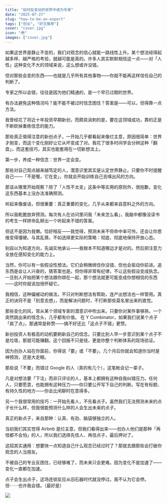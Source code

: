 ```yaml
---
title: "如何在变动的世界中成为专家"
date: "2025-07-27"
slug: "how-to-be-an-expert"
tags: ["创业", "好文推荐"]
cover: "cover.jpg"
icon: "😎"
images: ["cover.jpg"]
---
```

如果这世界是静止不变的，我们对观念的信心就能一路线性上升。某个想法经得起越多样、越严格的考验，就越可能是真的。许多人其实默默相信这一点——对「人性」这种变化不大的领域来说，这么想或许没错。



但对那些会变的东西——也就是几乎所有其他事物——你就不能再这样信任自己的判断了。



专家之所以会错，往往是因为他们精通的，是一个早已过期的世界。



有办法避免这种情况吗？能不能不被过时信念困住？答案是——可以，但得靠一点方法。



我曾经花了将近十年投资早期新创，而颇具讽刺的是，要在这领域成功，靠的正是不断砍掉重练信念的能力。



那些真正值得注意的新创点子，一开始几乎都看起来像烂主意，原因很简单：世界才刚变，而这个变化刚好让它从坏变成了对。我花了很多时间学会分辨这种「翻盘」，而这套技巧，其实也能套用在一切新想法上。



第一步，养成一种信念：世界一定会变。



那些对自己观点越来越笃定的人，潜意识里其实是认定世界静止。只要你不时提醒自己——「不是喔，它在变」，你就会开始训练自己去嗅出风的方向。



那该从哪里开始观察？除了「人性不太变」这条中等实用的原则外，很抱歉，变化这东西基本上没办法准确预测。



听起来像废话，但很重要：真正重要的变化，几乎从来都来自意料之外的方向。



所以我乾脆放弃预测。每次有人在访问里问我「未来怎么看」，我脑中都像没读书的考生一样拼命乱掰出一个听起来不错的答案。



但这不是因为我懒。恰好相反——我觉得，预测未来不但命中率可怜，还会让你思维变得僵硬。与其乱猜，不如选择更实际的策略：彻底、彻底地保持开放心态。



别自以为知道方向，先诚实地承认——我根本不知道哪边才是对的。然后把注意力全放在感知变化的能力上。



当然，你可以有一些假设性想法。它们会稍微绑住你没错，但也会驱动你前进。追东西是会让人兴奋的，猜答案也是。但你得非常有纪律，不让这些假设变成执念。
一旦别人开始把某个想法跟你绑在一起，那个想法就更可能变成你想相信的东西——这时你就该加倍怀疑它。



我相信，这种偏被动的做法，不只对判断想法有帮助，连产出想法也一样管用。真正的诀窍不是「刻意去想」，而是解决问题时，不打断那些莫名冒出来的直觉。



那些变化的风，常从某个领域专家的潜意识中吹出来。只要你对某件事够熟，一个突然跳出来的怪念头，几乎都有价值。
在 Y Combinator，如果我们说某个点子「疯了点」，那通常是称赞——搞不好还比「这点子不错」更赞。



新创投资人有极高的动机要刷新自己的信念。只要比别人早一步意识到某个点子不是垃圾，那就可能赚翻。这个回报不只是钱，更是你整个判断体系的现场验证。



因为创办人站在你面前，你得说「要」或「不要」，几个月后你就会知道你当时是神预测，还是大走眼。



那些说「不要」而错过 Google 的人（真的有几个），这笔帐会记一辈子。



凡是对想法要「下注」而非只评论的人，基本上都拥有这种自我纠错压力。任何人，只要愿意，也能拥有这种压力——你只要公开写下自己的判断。写在有标题、有持久性的地方——你会比闲聊时在意得多。



另一个我很常用的技巧：一开始先看人，不先看点子。虽然我们无法预测未来的点子长什么样，但我很能预测什么样的人会生出未来的点子。



真正的新点子，来自那种：认真、有劲、脑袋够独立的人。



当初我们其实觉得 Airbnb 是烂主意，但我们看得出来——创办人他们是那种「再怪都不会怕」的人，所以我们选择先信人、再信点子，最后押对了。



这招其实通用：想要快一点知道自己什么观念已经过时了？那就去跟那些会打破你观念的人当朋友。



不被自己的专业反困住，已经够难了，而未来只会更难。因为变化不是加速了——变化一直都在加速。



点子会生出点子，这场连锁反应从旧石器时代就没停过。我不认为它会停。
但⋯⋯也许我会错。（最好是）




![](https://prod-files-secure.s3.us-west-2.amazonaws.com/112d0858-5090-4d34-a606-b75eb8d65fd2/46476355-9cf3-4e99-9b7a-3531bc426380/1000202064.png?X-Amz-Algorithm=AWS4-HMAC-SHA256&X-Amz-Content-Sha256=UNSIGNED-PAYLOAD&X-Amz-Credential=ASIAZI2LB4665DGXS3YF%2F20250928%2Fus-west-2%2Fs3%2Faws4_request&X-Amz-Date=20250928T041448Z&X-Amz-Expires=3600&X-Amz-Security-Token=IQoJb3JpZ2luX2VjECoaCXVzLXdlc3QtMiJHMEUCIHzkwWsM9zmBoiNIM3%2F9ZoMGeVoZqz%2F13byhGKeaeKoYAiEAz%2FBX%2ByfomXKkRSWOmPL4jDLNc4z766LcukgQ6QEAkw8qiAQIsv%2F%2F%2F%2F%2F%2F%2F%2F%2F%2FARAAGgw2Mzc0MjMxODM4MDUiDAmj0vrZCX%2FpGStogCrcA5sg5pzfkJOipqCZRntT2NVwZuzmza4Qc%2B5i1GplV6yqhAoiYQ8%2BUR7bpag7uJgap0H6h%2FWXd%2B1Gp20iHaS7NVnDJQjaUd54WWHSoKw%2BfivWMovNQpNsDRT%2BujrD%2Fqg8to%2FecEVcA%2BOT5X1BHT4n8MRjE2UPy2R74SeOnVQk2REIk6wo48uU8VBXGJ4Moo3fb%2FSQMkF%2Fhejj9aFrYqhdb1qEg8zU63fFlVzVK4kIDkUlA36o%2BtEluFxP3bVFqGKAc74g4KHlgEy7BS9V611mzJMPYEtNkhw76s6i4JBXtmtnCLqwN3ynr15NziwLF5jZyRYEfB0gfAc%2FfMB2KZTCQLG%2F26EZdxNVtX9cvpL3yq9EqwqEIs%2BFaNSN4piogf%2FVwjcEvqygdY9R%2FIq2IOAAcb4Z525533g4TuRyEN%2FsfJcEl%2Foe2zui9MTwbj4EJbOEU3%2BUvaKBIr4AkXC55Z6bZW%2FLfZN%2B4ujWGZQ3bq8dMJSPIqCmu2mabor5gtMwQ1nMz6h%2FejQ%2Be5rgnBugkjAruy%2BRFwK6%2FlMq7M45x1jfHCaErZXjb3PC2ZzuL5bbpRcFxp1WiPFNDr7tA%2Fh4U5KMcg2eCNejhbnS1eX83EGwvFB%2Bmw9%2F%2FKfb%2BysTDZ2VML2a4sYGOqUBe7LcpYNLE5sdhRcv0t%2BBJUWUdxA%2BLgRYKX1A4biHvAFbabXvzpddpEBOD54o%2B3nta3jhx7ETPdSGyjJW6eM%2BpMKKiOa3rQT%2BpN%2BU79leKKVYfXzjg2C9gA5HoSwrt1dxC%2F8ba3PTCWOELWmtydxug5czlMjV9UZr6D8xjrJeCSXVDhUKLTeeM0ZvF4YNpgSU9CZZs%2BliQUyctkihrIV8f9g7hCoJ&X-Amz-Signature=edc3e8e79731811a3bee083c976207c5dd379217d168c959d36f26b81326f2c8&X-Amz-SignedHeaders=host&x-amz-checksum-mode=ENABLED&x-id=GetObject)

